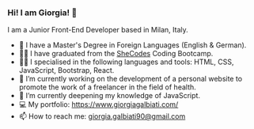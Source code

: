 ### Hi! I am Giorgia! 👋

I am a Junior Front-End Developer based in Milan, Italy.

- 📜 I have a Master's Degree in Foreign Languages (English & German).
- 👩‍🎓 I have graduated from the <a href="https://www.shecodes.io/" target="_blank">SheCodes</a> Coding Bootcamp.
- 👩‍💻 I specialised in the following languages and tools: HTML, CSS, JavaScript, Bootstrap, React.
- 🔭 I’m currently working on the development of a personal website to promote the work of a freelancer in the field of health.
- 🌱 I’m currently deepening my knowledge of JavaScript.
- 💻 My portfolio: https://www.giorgiagalbiati.com/
- 📫 How to reach me: giorgia.galbiati90@gmail.com
